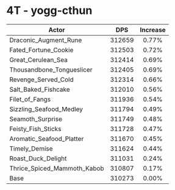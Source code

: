 # 4T - yogg-cthun
| Actor | DPS | Increase |
|---|:---:|:---:|
|Draconic_Augment_Rune|312659|0.77%|
|Fated_Fortune_Cookie|312503|0.72%|
|Great_Cerulean_Sea|312414|0.69%|
|Thousandbone_Tongueslicer|312405|0.69%|
|Revenge_Served_Cold|312314|0.66%|
|Salt_Baked_Fishcake|312010|0.56%|
|Filet_of_Fangs|311936|0.54%|
|Sizzling_Seafood_Medley|311794|0.49%|
|Seamoth_Surprise|311749|0.48%|
|Feisty_Fish_Sticks|311728|0.47%|
|Aromatic_Seafood_Platter|311670|0.45%|
|Timely_Demise|311624|0.44%|
|Roast_Duck_Delight|311031|0.24%|
|Thrice_Spiced_Mammoth_Kabob|310807|0.17%|
|Base|310273|0.00%|
